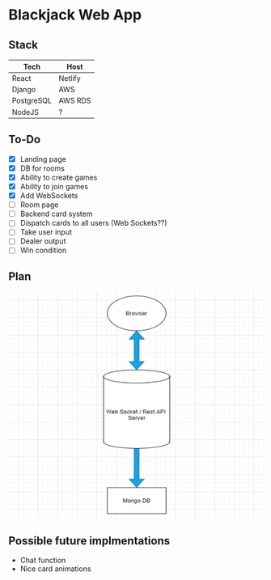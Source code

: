 # Blackjack Web App

## Stack

| Tech       | Host    |
| ---------- | ------- |
| React      | Netlify |
| Django     | AWS     |
| PostgreSQL | AWS RDS |
| NodeJS     | ?       |

## To-Do

- [x] Landing page
- [x] DB for rooms
- [x] Ability to create games
- [x] Ability to join games
- [x] Add WebSockets
- [ ] Room page
- [ ] Backend card system
- [ ] Dispatch cards to all users (Web Sockets??)
- [ ] Take user input
- [ ] Dealer output
- [ ] Win condition

## Plan

<img src="./docs/newPlan.png" alt="project plan" width="517" height="448" />

## Possible future implmentations

- Chat function
- Nice card animations
